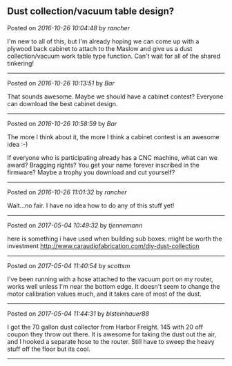 ## Dust collection/vacuum table design?
Posted on *2016-10-26 10:04:48* by *rancher*

I'm new to all of this, but I'm already hoping we can come up with a plywood back cabinet to attach to the Maslow and give us a dust collection/vacuum work table type function.   Can't wait for all of the shared tinkering!

---

Posted on *2016-10-26 10:13:51* by *Bar*

That sounds awesome. Maybe we should have a cabinet contest? Everyone can download the best cabinet design.

---

Posted on *2016-10-26 10:58:59* by *Bar*

The more I think about it, the more I think a cabinet contest is an awesome idea :-)

If everyone who is participating already has a CNC machine, what can we award? Bragging rights? You get your name forever inscribed in the firmware? Maybe a trophy you download and cut yourself?

---

Posted on *2016-10-26 11:01:32* by *rancher*

Wait...no fair.   I have no idea how to do any of this stuff yet!

---

Posted on *2017-05-04 10:49:32* by *tjennemann*

here is something i have used when building sub boxes. might be worth the investment http://www.caraudiofabrication.com/diy-dust-collection

---

Posted on *2017-05-04 11:40:54* by *scottsm*

I've been running with a hose attached to the vacuum port on my router, works well unless I'm near the bottom edge. It doesn't seem to change the motor calibration values much, and it takes care of most of the dust.

---

Posted on *2017-05-04 11:44:31* by *blsteinhauer88*

I got the 70 gallon dust collector from Harbor Freight. 145 with 20 off coupon they throw out there.  It is awesome for taking the dust out the air, and I hooked a separate hose to the router.  Still have to sweep the heavy stuff off the floor but its cool.

---

